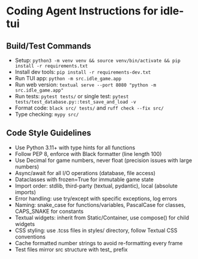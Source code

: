 # Coding Agent Instructions for idle-tui

## Build/Test Commands

- Setup: `python3 -m venv venv && source venv/bin/activate && pip install -r requirements.txt`
- Install dev tools: `pip install -r requirements-dev.txt`
- Run TUI app: `python -m src.idle_game.app`
- Run web version: `textual serve --port 8080 "python -m src.idle_game.app"`
- Run tests: `pytest tests/` or single test: `pytest tests/test_database.py::test_save_and_load -v`
- Format code: `black src/ tests/` and `ruff check --fix src/`
- Type checking: `mypy src/`

## Code Style Guidelines

- Use Python 3.11+ with type hints for all functions
- Follow PEP 8, enforce with Black formatter (line length 100)
- Use Decimal for game numbers, never float (precision issues with large numbers)
- Async/await for all I/O operations (database, file access)
- Dataclasses with frozen=True for immutable game state
- Import order: stdlib, third-party (textual, pydantic), local (absolute imports)
- Error handling: use try/except with specific exceptions, log errors
- Naming: snake_case for functions/variables, PascalCase for classes, CAPS_SNAKE for constants
- Textual widgets: inherit from Static/Container, use compose() for child widgets
- CSS styling: use .tcss files in styles/ directory, follow Textual CSS conventions
- Cache formatted number strings to avoid re-formatting every frame
- Test files mirror src structure with test_ prefix

